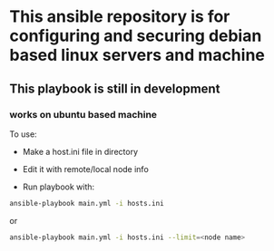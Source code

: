 # This ansible repository is for configuring and securing debian based linux servers and machine

## This playbook is still in development

### works on ubuntu based machine

To use:

* Make a host.ini file in directory

* Edit it with remote/local node info

* Run playbook with:

```bash
ansible-playbook main.yml -i hosts.ini 
```

or

```bash
ansible-playbook main.yml -i hosts.ini --limit=<node name>
```
